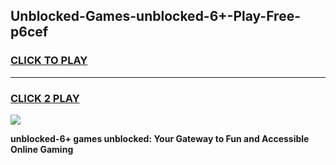 
## Unblocked-Games-unblocked-6+-Play-Free-p6cef
<h3>
<a href="https://premium76.site?title=unblocked-6+&ref=18A1">CLICK TO PLAY</a></h3>
<hr>

<h3>
<a href="https://premium76.site?title=unblocked-6+&ref=18A1">CLICK 2 PLAY</a>
  
</h3>

<a href="https://premium76.site?title=unblocked-6+&ref=18A1"><img src="https://clearcache.store/games.png"></a>


**unblocked-6+ games unblocked: Your Gateway to Fun and Accessible Online Gaming**
